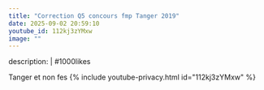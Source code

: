 ```yaml
---
title: "Correction Q5 concours fmp Tanger 2019"
date: 2025-09-02 20:59:10 
youtube_id: 112kj3zYMxw
image: ""
---
```

description: |
  #1000likes
  
   Tanger et non fes
{% include youtube-privacy.html id="112kj3zYMxw" %}
